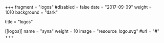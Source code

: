+++
fragment = "logos"
#disabled = false
date = "2017-09-09"
weight = 1010
background = "dark"

title = "logos"

[[logos]]
  name = "syna"
  weight = 10
  image = "resource_logo.svg"
  #url = "#"
+++
